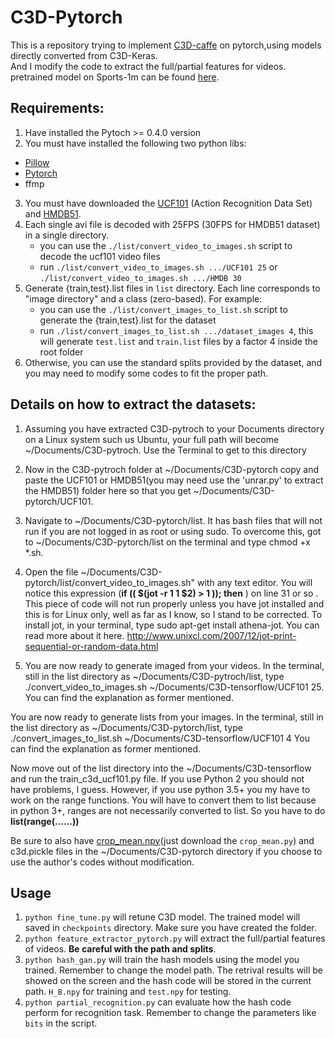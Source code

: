 # C3D-Pytorch

This is a repository trying to implement [C3D-caffe][5] on pytorch,using models directly converted from C3D-Keras.    
And I modify the code to extract the full/partial features for videos. 
pretrained model on Sports-1m can be found [here][9].

## Requirements:

1. Have installed the Pytoch >= 0.4.0 version
2. You must have installed the following two python libs:
  - [Pillow][2]
  - [Pytorch][8]
  - ffmp
3. You must have downloaded the [UCF101][3] (Action Recognition Data Set) and [HMDB51][10].
4. Each single avi file is decoded with 25FPS (30FPS for HMDB51 dataset) in a single directory.
    - you can use the `./list/convert_video_to_images.sh` script to decode the ucf101 video files
    - run `./list/convert_video_to_images.sh .../UCF101 25` or `./list/convert_video_to_images.sh .../HMDB 30`
5. Generate {train,test}.list files in `list` directory. Each line corresponds to "image directory" and a class (zero-based). For example:
    - you can use the `./list/convert_images_to_list.sh` script to generate the {train,test}.list for the dataset
    - run `./list/convert_images_to_list.sh .../dataset_images 4`, this will generate `test.list` and `train.list` files by a factor 4 inside the root folder
6. Otherwise, you can use the standard splits provided by the dataset, and you may need to modify some codes to fit the proper path.


## Details on how to extract the datasets:
1. Assuming you have extracted C3D-pytroch to your Documents directory on a Linux system such us Ubuntu, your full path will become ~/Documents/C3D-pytroch. Use the Terminal to get to this directory

2. Now in the C3D-pytroch folder at ~/Documents/C3D-pytorch copy and paste the UCF101 or HMDB51(you may need use the 'unrar.py' to extract the HMDB51) folder here so that you get ~/Documents/C3D-pytorch/UCF101.

3. Navigate to ~/Documents/C3D-pytorch/list. It has bash files that will not run if you are not logged in as root or using sudo. To overcome this, got to ~/Documents/C3D-pytorch/list on the terminal and type chmod +x *.sh.

4. Open the file ~/Documents/C3D-pytorch/list/convert_video_to_images.sh" with any text editor. You will notice this expression (**if (( $(jot -r 1 1 $2) > 1 )); then** ) on line 31 or so . This piece of code will not run properly unless you have jot installed and this is for Linux only, well as far as I know, so I stand to be corrected. To install jot, in your terminal, type sudo apt-get install athena-jot. You can read more about it here. http://www.unixcl.com/2007/12/jot-print-sequential-or-random-data.html

5. You are now ready to generate imaged from your videos. In the terminal, still in the list directory as ~/Documents/C3D-pytroch/list, type ./convert_video_to_images.sh ~/Documents/C3D-tensorflow/UCF101 25. You can find the explanation as former mentioned.

You are now ready to generate lists from your images. In the terminal, still in the list directory as ~/Documents/C3D-pytorch/list, type ./convert_images_to_list.sh ~/Documents/C3D-tensorflow/UCF101 4 You can find the explanation as former mentioned.

Now move out of the list directory into the ~/Documents/C3D-tensorflow and run the train_c3d_ucf101.py file. If you use Python 2 you should not have problems, I guess. However, if you use python 3.5+ you my have to work on the range functions. You will have to convert them to list because in python 3+, ranges are not necessarily converted to list. So you have to do **list(range(......))**

Be sure to also have [crop_mean.npy][11](just download the `crop_mean.py`) and c3d.pickle files in the ~/Documents/C3D-pytorch directory if you choose to use the author's codes without modification. 



## Usage

1. `python fine_tune.py` will retune C3D model. The trained model will saved in `checkpoints` directory. Make sure you have created the folder.
2. `python feature_extractor_pytorch.py` will extract the full/partial features of videos. **Be careful with the path and splits**.
3. `python hash_gan.py` will train the hash models using the model you trained. Remember to change the model path. The retrival results 
will be showed on the screen and the hash code will be stored in the current path. `H_B.npy` for training and  `test.npy` for testing.
4. `python partial_recognition.py` can evaluate how the hash code perform for recognition task. Remember to change the parameters like `bits` in the script.




[1]: https://www.tensorflow.org/
[2]: http://pillow.readthedocs.io/en/3.1.x/reference/Image.html
[3]: http://crcv.ucf.edu/data/UCF101.php
[4]: https://github.com/dutran
[5]: https://github.com/facebook/C3D
[6]: http://vlg.cs.dartmouth.edu/c3d/
[7]:https://github.com/hx173149/C3D-tensorflow
[8]:https://github.com/pytorch/pytorch
[9]:http://imagelab.ing.unimore.it/files/c3d_pytorch/c3d.pickle 
[10]:http://serre-lab.clps.brown.edu/resource/hmdb-a-large-human-motion-database/
[11]:https://www.dropbox.com/sh/8wcjrcadx4r31ux/AAAkz3dQ706pPO8ZavrztRCca?dl=0